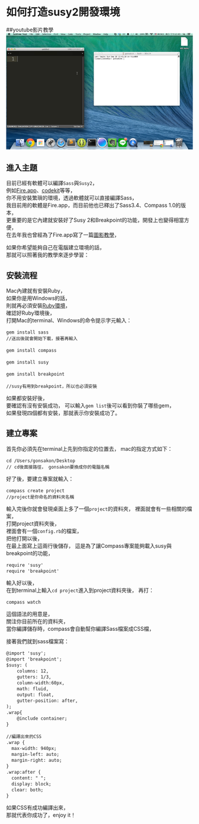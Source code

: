 # 如何打造susy2開發環境

##youtube影片教學
<a href="https://www.youtube.com/watch?v=YpDfbtdwmpY&feature=youtu.be" target="_blank">![](/images/video/susy2-0.png)</a>

## 進入主題
目前已經有軟體可以編譯`Sass`與`Susy2`，  
例如[Fire.app](http://fireapp.kkbox.com/)、[codekit](http://incident57.com/codekit/index.html)等等，  
你不用安裝繁瑣的環境，透過軟體就可以直接編譯Sass，  
我目前用的軟體是Fire.app，而目前他也已釋出了Sass3.4、Compass 1.0的版本，  
更重要的是它內建就安裝好了Susy 2和Breakpoint的功能，開發上也變得相當方便，  
在去年我也曾經為了Fire.app寫了一篇[圖影教學](https://www.youtube.com/watch?v=Z_CmIMAiSiI)，  

如果你希望能夠自己在電腦建立環境的話，  
那就可以照著我的教學來逐步學習：

## 安裝流程
Mac內建就有安裝Ruby，  
如果你是用Windows的話，  
則就再必須安裝[Ruby環境](http://rubyinstaller.org/downloads/)，  
確認好Ruby環境後，  
打開Mac的terminal、Windows的命令提示字元輸入：
```
gem install sass
//送出後就會開始下載，接著再輸入

gem install compass

gem install susy

gem install breakpoint

//susy有用到breakpoint，所以也必須安裝
```
如果都安裝好後，  
要確認有沒有安裝成功， 
可以輸入`gem list`後可以看到你裝了哪些gem，  
如果發現四個都有安裝，那就表示你安裝成功了。

## 建立專案

首先你必須先在terminal上先到你指定的位置去，
mac的指定方式如下：
```
cd /Users/gonsakon/Desktop 
// cd後面接路徑， gonsakon要換成你的電腦名稱

```
好了後，要建立專案就輸入：
```
compass create project 
//project是你命名的資料夾名稱
```
輸入完後你就會發現桌面上多了一個`project`的資料夾， 
裡面就會有一些相關的檔案，  
打開project資料夾後，  
裡面會有一個`config.rb`的檔案，  
把他打開以後，  
在最上面寫上這兩行後儲存，
這是為了讓Compass專案能夠載入susy與breakpoint的功能，  
```
require 'susy'
require 'breakpoint'
```

輸入好以後，  
在到terminal上輸入`cd project`進入到project資料夾後，
再打：
```
compass watch

```  
這個語法的用意是，  
關注你目前所在的資料夾，  
當你編譯儲存時，compass會自動幫你編譯Sass檔案成CSS檔，  

接著我們就到sass檔案寫：
```
@import 'susy';
@import 'breakpoint';
$susy: (
    columns: 12,
    gutters: 1/3,      
    column-width:60px,
    math: fluid,      
    output: float,
    gutter-position: after,
);
.wrap{
    @include container;
}

//編譯出來的CSS
.wrap {
  max-width: 940px;
  margin-left: auto;
  margin-right: auto;
}
.wrap:after {
  content: " ";
  display: block;
  clear: both;
}
```
如果CSS有成功編譯出來，  
那就代表你成功了，enjoy it！


